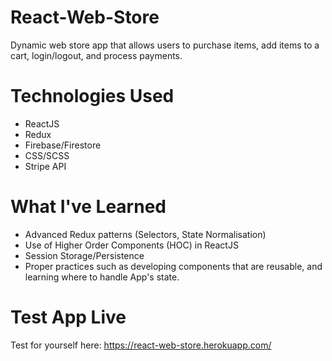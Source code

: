 # React-Web-Store

Dynamic web store app that allows users to purchase items, add items to a cart, login/logout, and process payments.

# Technologies Used

- ReactJS
- Redux
- Firebase/Firestore
- CSS/SCSS
- Stripe API

# What I've Learned

- Advanced Redux patterns (Selectors, State Normalisation)
- Use of Higher Order Components (HOC) in ReactJS
- Session Storage/Persistence
- Proper practices such as developing components that are reusable, and learning where to handle App's state.

# Test App Live

Test for yourself here: https://react-web-store.herokuapp.com/
